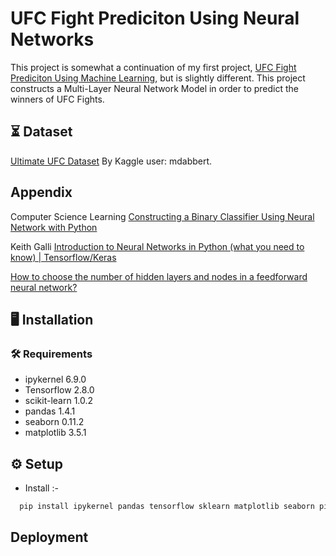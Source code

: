 
# UFC Fight Prediciton Using Neural Networks

This project is somewhat a continuation of my first project, [UFC Fight Prediciton Using Machine Learning](https://github.com/ElijahBarbour/UFC-Fight-Prediction-Using-Machine-Learning), but is slightly different. This project constructs a Multi-Layer Neural Network Model in order to predict the winners of UFC Fights. 


## ⏳ Dataset

[Ultimate UFC Dataset](https://www.kaggle.com/mdabbert/ultimate-ufc-dataset) By Kaggle user: mdabbert. 

## Appendix

Computer Science Learning [Constructing a Binary Classifier Using Neural Network with Python](https://www.youtube.com/watch?v=4ZhnXxfW8WQ)

Keith Galli [Introduction to Neural Networks in Python (what you need to know) | Tensorflow/Keras](https://www.youtube.com/watch?v=aBIGJeHRZLQ)

[How to choose the number of hidden layers and nodes in a feedforward neural network?](https://stats.stackexchange.com/questions/181/how-to-choose-the-number-of-hidden-layers-and-nodes-in-a-feedforward-neural-netw)

## 🖥️ Installation

### 🛠️ Requirements
- ipykernel 6.9.0
- Tensorflow 2.8.0
- scikit-learn 1.0.2
- pandas 1.4.1
- seaborn 0.11.2
- matplotlib 3.5.1

    
## ⚙️ Setup
- Install :-
```bash
  pip install ipykernel pandas tensorflow sklearn matplotlib seaborn pickle-mixin
```

## Deployment





